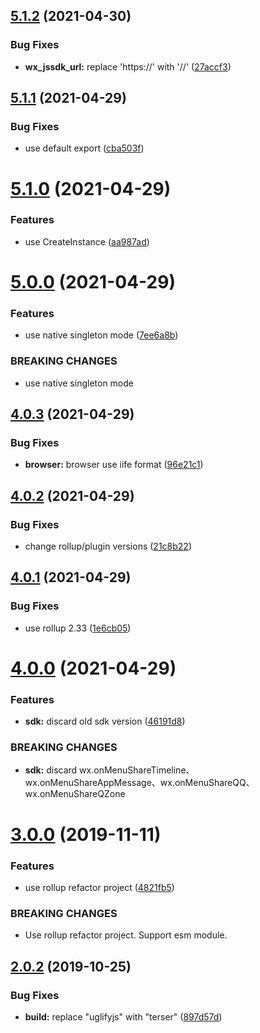 ## [5.1.2](https://github.com/cycjimmy/weixin-share/compare/v5.1.1...v5.1.2) (2021-04-30)


### Bug Fixes

* **wx_jssdk_url:** replace 'https://' with '//' ([27accf3](https://github.com/cycjimmy/weixin-share/commit/27accf3690173ce37e321d2c20a46453d81a0fa8))

## [5.1.1](https://github.com/cycjimmy/weixin-share/compare/v5.1.0...v5.1.1) (2021-04-29)


### Bug Fixes

* use default export ([cba503f](https://github.com/cycjimmy/weixin-share/commit/cba503fcd895b5a5873586d40f08dbed342b8e9a))

# [5.1.0](https://github.com/cycjimmy/weixin-share/compare/v5.0.0...v5.1.0) (2021-04-29)


### Features

* use CreateInstance ([aa987ad](https://github.com/cycjimmy/weixin-share/commit/aa987adf1d5074e6311ef56994354b61b37c3c8c))

# [5.0.0](https://github.com/cycjimmy/weixin-share/compare/v4.0.3...v5.0.0) (2021-04-29)


### Features

* use native singleton mode ([7ee6a8b](https://github.com/cycjimmy/weixin-share/commit/7ee6a8b38c464f832b136244a9874119ce2751e7))


### BREAKING CHANGES

* use native singleton mode

## [4.0.3](https://github.com/cycjimmy/weixin-share/compare/v4.0.2...v4.0.3) (2021-04-29)


### Bug Fixes

* **browser:** browser use iife format ([96e21c1](https://github.com/cycjimmy/weixin-share/commit/96e21c118f88650ce56b13e7fbc8c5e88ea22e9c))

## [4.0.2](https://github.com/cycjimmy/weixin-share/compare/v4.0.1...v4.0.2) (2021-04-29)


### Bug Fixes

* change rollup/plugin versions ([21c8b22](https://github.com/cycjimmy/weixin-share/commit/21c8b22527c6e953b400ec926a4e60aa47fbb238))

## [4.0.1](https://github.com/cycjimmy/weixin-share/compare/v4.0.0...v4.0.1) (2021-04-29)


### Bug Fixes

* use rollup 2.33 ([1e6cb05](https://github.com/cycjimmy/weixin-share/commit/1e6cb057d7fc9491a40d3202ea126b7cd441f21c))

# [4.0.0](https://github.com/cycjimmy/weixin-share/compare/v3.0.0...v4.0.0) (2021-04-29)


### Features

* **sdk:** discard old sdk version ([46191d8](https://github.com/cycjimmy/weixin-share/commit/46191d8252ef122d8a24089db98969d3b7c70a19))


### BREAKING CHANGES

* **sdk:** discard
wx.onMenuShareTimeline、wx.onMenuShareAppMessage、wx.onMenuShareQQ、wx.onMenuShareQZone

# [3.0.0](https://github.com/cycjimmy/weixin-share/compare/v2.0.2...v3.0.0) (2019-11-11)


### Features

* use rollup refactor project ([4821fb5](https://github.com/cycjimmy/weixin-share/commit/4821fb50416762020828e68f6b21ad1a190b488c))


### BREAKING CHANGES

* Use rollup refactor project. Support esm module.

## [2.0.2](https://github.com/cycjimmy/weixin-share/compare/v2.0.1...v2.0.2) (2019-10-25)


### Bug Fixes

* **build:** replace "uglifyjs" with "terser" ([897d57d](https://github.com/cycjimmy/weixin-share/commit/897d57d5ecc591be94540d64fba74f9f81324d62))
